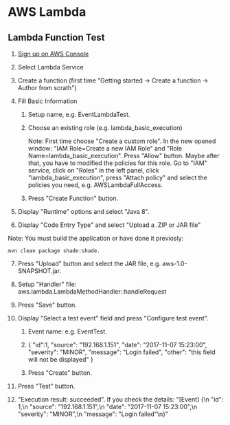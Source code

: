 # AWS Lambda

## Lambda Function Test

1) <a href="https://console.aws.amazon.com/console/home">Sign up on AWS Console</a>

2) Select Lambda Service

3) Create a function (first time "Getting started -> Create a function -> Author from scrath")

4) Fill Basic Information
    1) Setup name, e.g. EventLambdaTest.
    
    2) Choose an existing role (e.g. lambda_basic_execution)
    
        Note: First time choose "Create a custom role". In the new opened window: "IAM Role=Create a new IAM Role" and "Role Name=lambda_basic_execution". Press "Allow" button. Maybe after that, you have to modified the policies for this role. Go to "IAM" service, click on "Roles" in the left panel, click "lambda_basic_execution", press "Attach policy" and select the policies you need, e.g. AWSLambdaFullAccess.
        
    3) Press "Create Function" button.
    
5) Display "Runtime" options and select "Java 8".

6) Display "Code Entry Type" and select "Upload a .ZIP or JAR file"

Note: You must build the application or have done it previosly:

    mvn clean package shade:shade.

7) Press "Upload" button and select the JAR file, e.g. aws-1.0-SNAPSHOT.jar.

8) Setup "Handler" file: aws.lambda.LambdaMethodHandler::handleRequest

9) Press "Save" button.

10) Display "Select a test event" field and press "Configure test event".

    1) Event name: e.g. EventTest.
    
    2) {
           "id":1,
           "source": "192.168.1.151",
           "date": "2017-11-07 15:23:00",
           "severity": "MINOR",
           "message": "Login failed",
           "other": "this field will not be displayed"
       }
       
    3) Press "Create" button.
    
11) Press "Test" button.

12) "Execution result: succeeded". If you check the details: "[Event] {\n  \"id\": 1,\n  \"source\": \"192.168.1.151\",\n  \"date\": \"2017-11-07 15:23:00\",\n  \"severity\": \"MINOR\",\n  \"message\": \"Login failed\"\n}"
